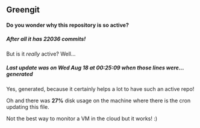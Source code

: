 ## Greengit

#### Do you wonder why this repository is so active?

##### After all it has 22036 commits!

But is it *really* active? Well...

##### Last update was on Wed Aug 18 at 00:25:09 when those lines were... generated

Yes, generated, because it certainly helps a lot to have such an active repo!

Oh and there was **27%** disk usage on the machine
where there is the cron updating this file.

Not the best way to monitor a VM in the cloud but it works! :)
